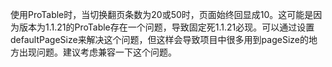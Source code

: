使用ProTable时，当切换翻页条数为20或50时，页面始终回显成10。这可能是因为版本为1.1.21的ProTable存在一个问题，导致固定死1.1.21必现。可以通过设置defaultPageSize来解决这个问题，但这样会导致项目中很多用到pageSize的地方出现问题。建议考虑兼容一下这个问题。
